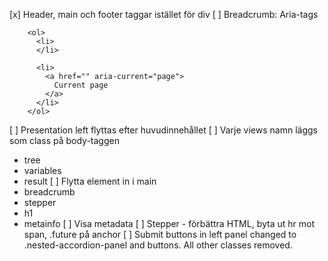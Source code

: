 [x] Header, main och footer taggar istället för div
[ ] Breadcrumb: Aria-tags


```
    <ol>
      <li>
      </li>
      
      <li>
        <a href="" aria-current="page">
          Current page
        </a>
      </li>
    </ol>
```


[ ] Presentation left flyttas efter huvudinnehållet
[ ] Varje views namn läggs som class på body-taggen
- tree
- variables
- result
[ ] Flytta element in i main
- breadcrumb
- stepper
- h1
- metainfo
[ ] Visa metadata
[ ] Stepper - förbättra HTML, byta ut hr mot span, .future på anchor
[ ] Submit buttons in left panel changed to .nested-accordion-panel and buttons. All other classes removed.